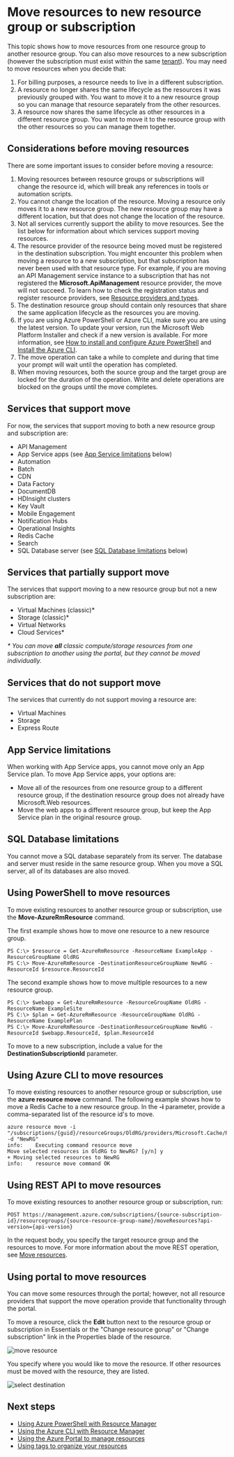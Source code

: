 <properties 
	pageTitle="Move Resources to New Resource Group" 
	description="Use Azure PowerShell or REST API to move resources to a new resource group for Azure Resource Manager." 
	services="azure-resource-manager" 
	documentationCenter="" 
	authors="tfitzmac" 
	manager="wpickett" 
	editor=""/>

<tags 
	ms.service="azure-resource-manager" 
	ms.workload="multiple" 
	ms.tgt_pltfrm="na" 
	ms.devlang="na" 
	ms.topic="article" 
	ms.date="03/04/2016" 
	ms.author="tomfitz"/>

# Move resources to new resource group or subscription

This topic shows how to move resources from one resource group to another resource group. You can also move resources to a new subscription (however the subscription must exist within the same [tenant](./active-directory/active-directory-howto-tenant.md)). You may need to move resources when you decide that:

1. For billing purposes, a resource needs to live in a different subscription.
2. A resource no longer shares the same lifecycle as the resources it was previously grouped with. You want to move it to a new resource group so you can manage that resource separately from the other resources.
3. A resource now shares the same lifecycle as other resources in a different resource group. You want to move it to the resource group with the other resources so you can manage them together.

## Considerations before moving resources

There are some important issues to consider before moving a resource:

1. Moving resources between resource groups or subscriptions will change the resource id, which will break any references in tools or automation scripts.
2. You cannot change the location of the resource. Moving a resource only moves it to a new resource group. The new resource group may have a different location, but that does 
not change the location of the resource.
3. Not all services currently support the ability to move resources. See the list below for information about which services support moving resources.
4. The resource provider of the resource being moved must be registered in the destination subscription. You might encounter this problem when moving a resource to a new subscription, but that subscription has never been used 
with that resource type. For example, if you are moving an API Management service instance to a subscription that has not registered the **Microsoft.ApiManagement** resource provider, the move will not succeed. To learn how to 
check the registration status and register resource providers, see [Resource providers and types](../resource-manager-supported-services/#resource-providers-and-types).
5. The destination resource group should contain only resources that share the same application lifecycle as the resources you are moving.
6. If you are using Azure PowerShell or Azure CLI, make sure you are using the latest version. To update your version, run the Microsoft Web Platform Installer and check if a 
new version is available. For more information, see [How to install and configure Azure PowerShell](powershell-install-configure.md) and [Install the Azure CLI]( xplat-cli-install.md).
7. The move operation can take a while to complete and during that time your prompt will wait until the operation has completed.
8. When moving resources, both the source group and the target group are locked for the duration of the operation. Write and delete operations are blocked on the groups until the move completes.

## Services that support move

For now, the services that support moving to both a new resource group and subscription are:

- API Management
- App Service apps (see [App Service limitations](#app-service-limitations) below)
- Automation
- Batch
- CDN
- Data Factory
- DocumentDB
- HDInsight clusters
- Key Vault
- Mobile Engagement
- Notification Hubs
- Operational Insights
- Redis Cache
- Search
- SQL Database server (see [SQL Database limitations](#sql-database-limitations) below)

## Services that partially support move

The services that support moving to a new resource group but not a new subscription are:

- Virtual Machines (classic)\*
- Storage (classic)\*
- Virtual Networks
- Cloud Services\*
 
_\* You can move **all** classic compute/storage resources from one subscription to another using the portal, but they cannot be moved individually._

## Services that do not support move

The services that currently do not support moving a resource are:

- Virtual Machines
- Storage
- Express Route

## App Service limitations

When working with App Service apps, you cannot move only an App Service plan. To move App Service apps, your options are:

- Move all of the resources from one resource group to a different resource group, if the destination resource group does not already have Microsoft.Web resources.
- Move the web apps to a different resource group, but keep the App Service plan in the original resource group.

## SQL Database limitations

You cannot move a SQL database separately from its server. The database and server must reside in the same resource group. When you move a SQL server, all of its databases are also moved. 

## Using PowerShell to move resources

To move existing resources to another resource group or subscription, use the **Move-AzureRmResource** command.

The first example shows how to move one resource to a new resource group.

    PS C:\> $resource = Get-AzureRmResource -ResourceName ExampleApp -ResourceGroupName OldRG
    PS C:\> Move-AzureRmResource -DestinationResourceGroupName NewRG -ResourceId $resource.ResourceId

The second example shows how to move multiple resources to a new resource group.

    PS C:\> $webapp = Get-AzureRmResource -ResourceGroupName OldRG -ResourceName ExampleSite
    PS C:\> $plan = Get-AzureRmResource -ResourceGroupName OldRG -ResourceName ExamplePlan
    PS C:\> Move-AzureRmResource -DestinationResourceGroupName NewRG -ResourceId $webapp.ResourceId, $plan.ResourceId

To move to a new subscription, include a value for the **DestinationSubscriptionId** parameter.

## Using Azure CLI to move resources

To move existing resources to another resource group or subscription, use the **azure resource move** command. The following example shows how to move a Redis Cache to a new resource group. In the **-i** parameter, provide a comma-separated list of the resource id's to move.

    azure resource move -i "/subscriptions/{guid}/resourceGroups/OldRG/providers/Microsoft.Cache/Redis/examplecache" -d "NewRG"
    info:    Executing command resource move
    Move selected resources in OldRG to NewRG? [y/n] y
    + Moving selected resources to NewRG
    info:    resource move command OK

## Using REST API to move resources

To move existing resources to another resource group or subscription, run:

    POST https://management.azure.com/subscriptions/{source-subscription-id}/resourcegroups/{source-resource-group-name}/moveResources?api-version={api-version} 

In the request body, you specify the target resource group and the resources to move. For more information about the move REST operation, see [Move resources](https://msdn.microsoft.com/library/azure/mt218710.aspx).

## Using portal to move resources

You can move some resources through the portal; however, not all resource providers that support the move operation provide that functionality through the portal. 

To move a resource, click the **Edit** button next to the resource group or subscription in Essentials or the "Change resource gorup" or "Change subscription" link in the Properties blade of the resource.

![move resource](./media/resource-group-move-resources/move-resources.png)

You specify where you would like to move the resource. If other resources must be moved with the resource, they are listed.

![select destination](./media/resource-group-move-resources/select-destination.png)

## Next steps
- [Using Azure PowerShell with Resource Manager](./powershell-azure-resource-manager.md)
- [Using the Azure CLI with Resource Manager](./xplat-cli-azure-resource-manager.md)
- [Using the Azure Portal to manage resources](azure-portal/resource-group-portal.md)
- [Using tags to organize your resources](./resource-group-using-tags.md)
